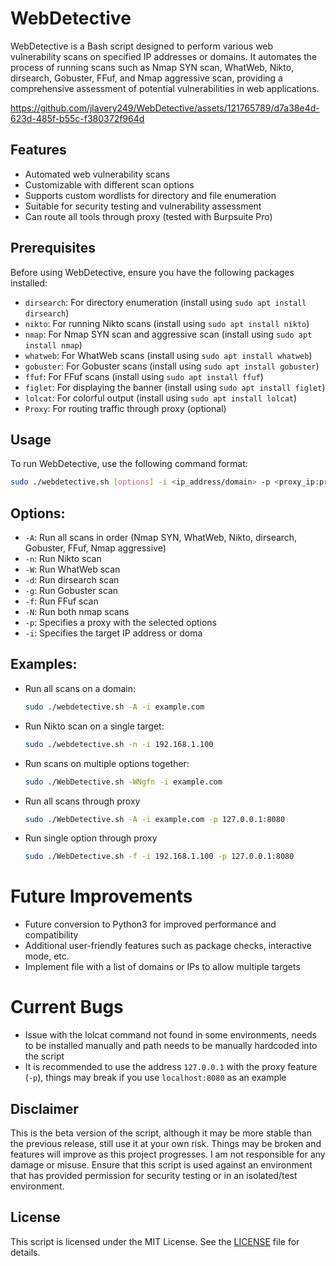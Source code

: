 # WebDetective

WebDetective is a Bash script designed to perform various web vulnerability scans on specified IP addresses or domains. It automates the process of running scans such as Nmap SYN scan, WhatWeb, Nikto, dirsearch, Gobuster, FFuf, and Nmap aggressive scan, providing a comprehensive assessment of potential vulnerabilities in web applications.

https://github.com/jlavery249/WebDetective/assets/121765789/d7a38e4d-623d-485f-b55c-f380372f964d

## Features

- Automated web vulnerability scans
- Customizable with different scan options
- Supports custom wordlists for directory and file enumeration
- Suitable for security testing and vulnerability assessment
- Can route all tools through proxy (tested with Burpsuite Pro)

## Prerequisites

Before using WebDetective, ensure you have the following packages installed:

- `dirsearch`: For directory enumeration (install using `sudo apt install dirsearch`)
- `nikto`: For running Nikto scans (install using `sudo apt install nikto`)
- `nmap`: For Nmap SYN scan and aggressive scan (install using `sudo apt install nmap`)
- `whatweb`: For WhatWeb scans (install using `sudo apt install whatweb`)
- `gobuster`: For Gobuster scans (install using `sudo apt install gobuster`)
- `ffuf`: For FFuf scans (install using `sudo apt install ffuf`)
- `figlet`: For displaying the banner (install using `sudo apt install figlet`)
- `lolcat`: For colorful output (install using `sudo apt install lolcat`)
- `Proxy`: For routing traffic through proxy (optional)

## Usage

To run WebDetective, use the following command format:

```bash
sudo ./webdetective.sh [options] -i <ip_address/domain> -p <proxy_ip:proxyport>
```

## Options:

  - `-A`: Run all scans in order (Nmap SYN, WhatWeb, Nikto, dirsearch, Gobuster, FFuf, Nmap aggressive)
  - `-n`: Run Nikto scan
  - `-W`: Run WhatWeb scan
  - `-d`: Run dirsearch scan
  - `-g`: Run Gobuster scan
  - `-f`: Run FFuf scan
  - `-N`: Run both nmap scans
  - `-p`: Specifies a proxy with the selected options
  - `-i`: Specifies the target IP address or doma
  

## Examples:
- Run all scans on a domain:
  ```bash
  sudo ./webdetective.sh -A -i example.com
  ```
- Run Nikto scan on a single target:
  ```bash
  sudo ./webdetective.sh -n -i 192.168.1.100
  ```
- Run scans on multiple options together:
  ```bash
  sudo ./WebDetective.sh -WNgfn -i example.com
  ```
- Run all scans through proxy
  ```bash
  sudo ./WebDetective.sh -A -i example.com -p 127.0.0.1:8080
  ```
- Run single option through proxy
  ```bash
  sudo ./WebDetective.sh -f -i 192.168.1.100 -p 127.0.0.1:8080
  ```
  
# Future Improvements
- Future conversion to Python3 for improved performance and compatibility
- Additional user-friendly features such as package checks, interactive mode, etc.
- Implement file with a list of domains or IPs to allow multiple targets

# Current Bugs 
- Issue with the lolcat command not found in some environments, needs to be installed manually and path needs to be manually hardcoded into the script
- It is recommended to use the address `127.0.0.1` with the proxy feature (`-p`), things may break if you use `localhost:8080` as an example


## Disclaimer

This is the beta version of the script, although it may be more stable than the previous release, still use it at your own risk. Things may be broken and features will improve as this project progresses. I am not responsible for any damage or misuse. Ensure that this script is used against an environment that has provided permission for security testing or in an isolated/test environment.

## License

This script is licensed under the MIT License. See the [LICENSE](LICENSE) file for details.
